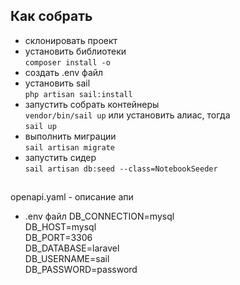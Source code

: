 ## Как собрать
- склонировать проект
- установить библиотеки \
`composer install -o`
- создать .env файл
- установить sail \
`php artisan sail:install`
- запустить собрать контейнеры \
`vendor/bin/sail up` или установить алиас, тогда \
`sail up`
- выполнить миграции \
`sail artisan migrate`
- запустить сидер \
`sail artisan db:seed --class=NotebookSeeder`

##

openapi.yaml - описание апи
- .env файл
    DB_CONNECTION=mysql \
    DB_HOST=mysql \
    DB_PORT=3306 \
    DB_DATABASE=laravel \
    DB_USERNAME=sail \
    DB_PASSWORD=password
